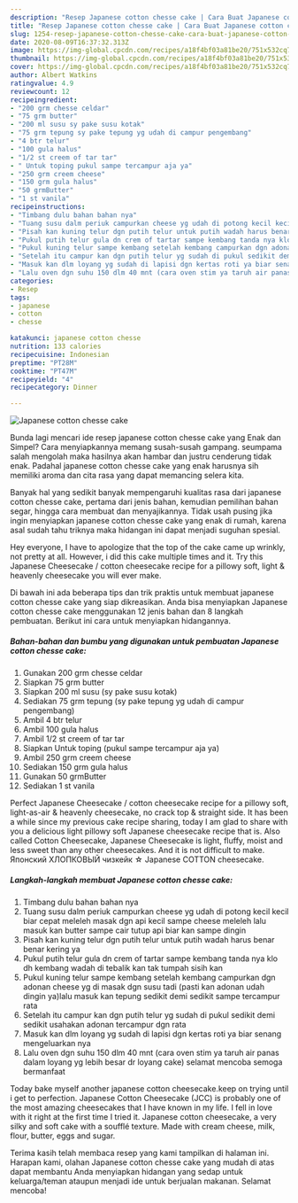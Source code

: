 ```yaml
---
description: "Resep Japanese cotton chesse cake | Cara Buat Japanese cotton chesse cake Yang Enak Banget"
title: "Resep Japanese cotton chesse cake | Cara Buat Japanese cotton chesse cake Yang Enak Banget"
slug: 1254-resep-japanese-cotton-chesse-cake-cara-buat-japanese-cotton-chesse-cake-yang-enak-banget
date: 2020-08-09T16:37:32.313Z
image: https://img-global.cpcdn.com/recipes/a18f4bf03a81be20/751x532cq70/japanese-cotton-chesse-cake-foto-resep-utama.jpg
thumbnail: https://img-global.cpcdn.com/recipes/a18f4bf03a81be20/751x532cq70/japanese-cotton-chesse-cake-foto-resep-utama.jpg
cover: https://img-global.cpcdn.com/recipes/a18f4bf03a81be20/751x532cq70/japanese-cotton-chesse-cake-foto-resep-utama.jpg
author: Albert Watkins
ratingvalue: 4.9
reviewcount: 12
recipeingredient:
- "200 grm chesse celdar"
- "75 grm butter"
- "200 ml susu sy pake susu kotak"
- "75 grm tepung sy pake tepung yg udah di campur pengembang"
- "4 btr telur"
- "100 gula halus"
- "1/2 st creem of tar tar"
- " Untuk toping pukul sampe tercampur aja ya"
- "250 grm creem cheese"
- "150 grm gula halus"
- "50 grmButter"
- "1 st vanila"
recipeinstructions:
- "Timbang dulu bahan bahan nya"
- "Tuang susu dalm periuk campurkan cheese yg udah di potong kecil kecil biar cepat meleleh masak dgn api kecil sampe cheese meleleh lalu masuk kan butter sampe cair tutup api biar kan sampe dingin"
- "Pisah kan kuning telur dgn putih telur untuk putih wadah harus benar benar kering ya"
- "Pukul putih telur gula dn crem of tartar sampe kembang tanda nya klo dh kembang wadah di tebalik kan tak tumpah sisih kan"
- "Pukul kuning telur sampe kembang setelah kembang campurkan dgn adonan cheese yg di masak dgn susu tadi (pasti kan adonan udah dingin ya)lalu masuk kan tepung sedikit demi sedikit sampe tercampur rata"
- "Setelah itu campur kan dgn putih telur yg sudah di pukul sedikit demi sedikit usahakan adonan tercampur dgn rata"
- "Masuk kan dlm loyang yg sudah di lapisi dgn kertas roti ya biar senang mengeluarkan nya"
- "Lalu oven dgn suhu 150 dlm 40 mnt (cara oven stim ya taruh air panas dalam loyang yg lebih besar dr loyang cake) selamat mencoba semoga bermanfaat"
categories:
- Resep
tags:
- japanese
- cotton
- chesse

katakunci: japanese cotton chesse 
nutrition: 133 calories
recipecuisine: Indonesian
preptime: "PT28M"
cooktime: "PT47M"
recipeyield: "4"
recipecategory: Dinner

---
```



![Japanese cotton chesse cake](https://img-global.cpcdn.com/recipes/a18f4bf03a81be20/751x532cq70/japanese-cotton-chesse-cake-foto-resep-utama.jpg)

Bunda lagi mencari ide resep japanese cotton chesse cake yang Enak dan Simpel? Cara menyiapkannya memang susah-susah gampang. seumpama salah mengolah maka hasilnya akan hambar dan justru cenderung tidak enak. Padahal japanese cotton chesse cake yang enak harusnya sih memiliki aroma dan cita rasa yang dapat memancing selera kita.

Banyak hal yang sedikit banyak mempengaruhi kualitas rasa dari japanese cotton chesse cake, pertama dari jenis bahan, kemudian pemilihan bahan segar, hingga cara membuat dan menyajikannya. Tidak usah pusing jika ingin menyiapkan japanese cotton chesse cake yang enak di rumah, karena asal sudah tahu triknya maka hidangan ini dapat menjadi suguhan spesial.

Hey everyone, I have to apologize that the top of the cake came up wrinkly, not pretty at all. However, i did this cake multiple times and it. Try this Japanese Cheesecake / cotton cheesecake recipe for a pillowy soft, light &amp; heavenly cheesecake you will ever make.


Di bawah ini ada beberapa tips dan trik praktis untuk membuat japanese cotton chesse cake yang siap dikreasikan. Anda bisa menyiapkan Japanese cotton chesse cake menggunakan 12 jenis bahan dan 8 langkah pembuatan. Berikut ini cara untuk menyiapkan hidangannya.

<!--inarticleads1-->

##### Bahan-bahan dan bumbu yang digunakan untuk pembuatan Japanese cotton chesse cake:

1. Gunakan 200 grm chesse celdar
1. Siapkan 75 grm butter
1. Siapkan 200 ml susu (sy pake susu kotak)
1. Sediakan 75 grm tepung (sy pake tepung yg udah di campur pengembang)
1. Ambil 4 btr telur
1. Ambil 100 gula halus
1. Ambil 1/2 st creem of tar tar
1. Siapkan  Untuk toping (pukul sampe tercampur aja ya)
1. Ambil 250 grm creem cheese
1. Sediakan 150 grm gula halus
1. Gunakan 50 grmButter
1. Sediakan 1 st vanila


Perfect Japanese Cheesecake / cotton cheesecake recipe for a pillowy soft, light-as-air &amp; heavenly cheesecake, no crack top &amp; straight side. It has been a while since my previous cake recipe sharing, today I am glad to share with you a delicious light pillowy soft Japanese cheesecake recipe that is. Also called Cotton Cheesecake, Japanese Cheesecake is light, fluffy, moist and less sweet than any other cheesecakes. And it is not difficult to make. Японский ХЛОПКОВЫЙ чизкейк ☆ Japanese COTTON cheesecake. 

<!--inarticleads2-->

##### Langkah-langkah membuat Japanese cotton chesse cake:

1. Timbang dulu bahan bahan nya
1. Tuang susu dalm periuk campurkan cheese yg udah di potong kecil kecil biar cepat meleleh masak dgn api kecil sampe cheese meleleh lalu masuk kan butter sampe cair tutup api biar kan sampe dingin
1. Pisah kan kuning telur dgn putih telur untuk putih wadah harus benar benar kering ya
1. Pukul putih telur gula dn crem of tartar sampe kembang tanda nya klo dh kembang wadah di tebalik kan tak tumpah sisih kan
1. Pukul kuning telur sampe kembang setelah kembang campurkan dgn adonan cheese yg di masak dgn susu tadi (pasti kan adonan udah dingin ya)lalu masuk kan tepung sedikit demi sedikit sampe tercampur rata
1. Setelah itu campur kan dgn putih telur yg sudah di pukul sedikit demi sedikit usahakan adonan tercampur dgn rata
1. Masuk kan dlm loyang yg sudah di lapisi dgn kertas roti ya biar senang mengeluarkan nya
1. Lalu oven dgn suhu 150 dlm 40 mnt (cara oven stim ya taruh air panas dalam loyang yg lebih besar dr loyang cake) selamat mencoba semoga bermanfaat


Today bake myself another japanese cotton cheesecake.keep on trying until i get to perfection. Japanese Cotton Cheesecake (JCC) is probably one of the most amazing cheesecakes that I have known in my life. I fell in love with it right at the first time I tried it. Japanese cotton cheesecake, a very silky and soft cake with a soufflé texture. Made with cream cheese, milk, flour, butter, eggs and sugar. 

Terima kasih telah membaca resep yang kami tampilkan di halaman ini. Harapan kami, olahan Japanese cotton chesse cake yang mudah di atas dapat membantu Anda menyiapkan hidangan yang sedap untuk keluarga/teman ataupun menjadi ide untuk berjualan makanan. Selamat mencoba!
